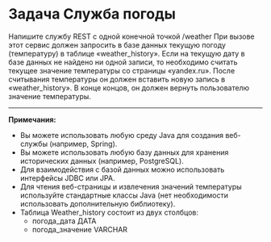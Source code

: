 # Задача Служба погоды
Напишите службу REST с одной конечной точкой /weather При вызове этот сервис должен запросить в базе данных текущую погоду (температуру) в таблице «weather_history». Если на текущую дату в базе данных не найдено ни одной записи, то необходимо считать текущее значение температуры со страницы «yandex.ru». После считывания температуры он должен вставить новую запись в «weather_history». В конце концов, он должен вернуть пользователю значение температуры.

---
**Примечания:**
- Вы можете использовать любую среду Java для создания веб-службы (например, Spring).
- Вы можете использовать любую базу данных для хранения исторических данных (например, PostgreSQL).
- Для взаимодействия с базой данных можно использовать интерфейсы JDBC или JPA.
- Для чтения веб-страницы и извлечения значений температуры используйте стандартные классы Java (нет необходимости использовать дополнительную библиотеку).
- Таблица Weather_history состоит из двух столбцов:
  - погода_дата ДАТА
  - погода_значение VARCHAR
